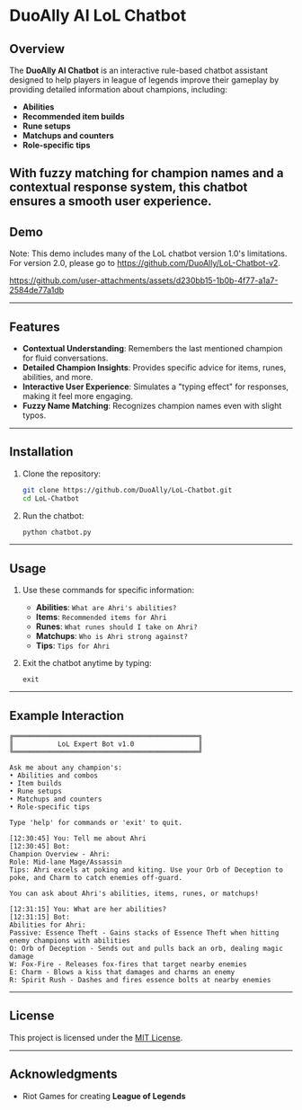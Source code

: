 # DuoAlly AI LoL Chatbot

## Overview

The **DuoAlly AI Chatbot** is an interactive rule-based chatbot assistant designed to help players in league of legends improve their gameplay by providing detailed information about champions, including:

- **Abilities**
- **Recommended item builds**
- **Rune setups**
- **Matchups and counters**
- **Role-specific tips**

With fuzzy matching for champion names and a contextual response system, this chatbot ensures a smooth user experience.
---

## Demo
Note: This demo includes many of the LoL chatbot version 1.0's limitations. For version 2.0, please go to https://github.com/DuoAlly/LoL-Chatbot-v2.

https://github.com/user-attachments/assets/d230bb15-1b0b-4f77-a1a7-2584de77a1db

---

## Features

- **Contextual Understanding**: Remembers the last mentioned champion for fluid conversations.
- **Detailed Champion Insights**: Provides specific advice for items, runes, abilities, and more.
- **Interactive User Experience**: Simulates a "typing effect" for responses, making it feel more engaging.
- **Fuzzy Name Matching**: Recognizes champion names even with slight typos.

---

## Installation

1. Clone the repository:
   ```bash
   git clone https://github.com/DuoAlly/LoL-Chatbot.git
   cd LoL-Chatbot
   ```
2. Run the chatbot:
   ```bash
   python chatbot.py
   ```

---

## Usage

1. Use these commands for specific information:
   - **Abilities**: `What are Ahri's abilities?`
   - **Items**: `Recommended items for Ahri`
   - **Runes**: `What runes should I take on Ahri?`
   - **Matchups**: `Who is Ahri strong against?`
   - **Tips**: `Tips for Ahri`

2. Exit the chatbot anytime by typing:
   ```text
   exit
   ```

---

## Example Interaction

```plaintext
╔══════════════════════════════════════════════╗
║           LoL Expert Bot v1.0                ║
╚══════════════════════════════════════════════╝

Ask me about any champion's:
• Abilities and combos
• Item builds
• Rune setups
• Matchups and counters
• Role-specific tips

Type 'help' for commands or 'exit' to quit.

[12:30:45] You: Tell me about Ahri
[12:30:45] Bot: 
Champion Overview - Ahri:
Role: Mid-lane Mage/Assassin
Tips: Ahri excels at poking and kiting. Use your Orb of Deception to poke, and Charm to catch enemies off-guard.

You can ask about Ahri's abilities, items, runes, or matchups!

[12:31:15] You: What are her abilities?
[12:31:15] Bot: 
Abilities for Ahri:
Passive: Essence Theft - Gains stacks of Essence Theft when hitting enemy champions with abilities
Q: Orb of Deception - Sends out and pulls back an orb, dealing magic damage
W: Fox-Fire - Releases fox-fires that target nearby enemies
E: Charm - Blows a kiss that damages and charms an enemy
R: Spirit Rush - Dashes and fires essence bolts at nearby enemies
```

---

## License

This project is licensed under the [MIT License](LICENSE).

---

## Acknowledgments

- Riot Games for creating **League of Legends**
